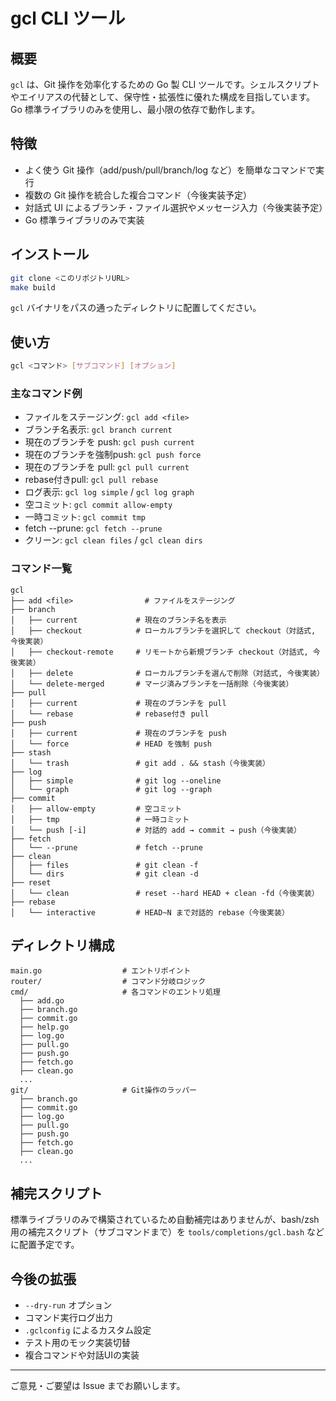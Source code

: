 # gcl CLI ツール

## 概要

`gcl` は、Git 操作を効率化するための Go 製 CLI ツールです。シェルスクリプトやエイリアスの代替として、保守性・拡張性に優れた構成を目指しています。Go 標準ライブラリのみを使用し、最小限の依存で動作します。

## 特徴
- よく使う Git 操作（add/push/pull/branch/log など）を簡単なコマンドで実行
- 複数の Git 操作を統合した複合コマンド（今後実装予定）
- 対話式 UI によるブランチ・ファイル選択やメッセージ入力（今後実装予定）
- Go 標準ライブラリのみで実装

## インストール

```sh
git clone <このリポジトリURL>
make build
```

`gcl` バイナリをパスの通ったディレクトリに配置してください。

## 使い方

```sh
gcl <コマンド> [サブコマンド] [オプション]
```

### 主なコマンド例

- ファイルをステージング: `gcl add <file>`
- ブランチ名表示: `gcl branch current`
- 現在のブランチを push: `gcl push current`
- 現在のブランチを強制push: `gcl push force`
- 現在のブランチを pull: `gcl pull current`
- rebase付きpull: `gcl pull rebase`
- ログ表示: `gcl log simple` / `gcl log graph`
- 空コミット: `gcl commit allow-empty`
- 一時コミット: `gcl commit tmp`
- fetch --prune: `gcl fetch --prune`
- クリーン: `gcl clean files` / `gcl clean dirs`

### コマンド一覧

```
gcl
├── add <file>                # ファイルをステージング
├── branch
│   ├── current             # 現在のブランチ名を表示
│   ├── checkout            # ローカルブランチを選択して checkout（対話式, 今後実装）
│   ├── checkout-remote     # リモートから新規ブランチ checkout（対話式, 今後実装）
│   ├── delete              # ローカルブランチを選んで削除（対話式, 今後実装）
│   └── delete-merged       # マージ済みブランチを一括削除（今後実装）
├── pull
│   ├── current             # 現在のブランチを pull
│   └── rebase              # rebase付き pull
├── push
│   ├── current             # 現在のブランチを push
│   └── force               # HEAD を強制 push
├── stash
│   └── trash               # git add . && stash（今後実装）
├── log
│   ├── simple              # git log --oneline
│   └── graph               # git log --graph
├── commit
│   ├── allow-empty         # 空コミット
│   ├── tmp                 # 一時コミット
│   └── push [-i]           # 対話的 add → commit → push（今後実装）
├── fetch
│   └── --prune             # fetch --prune
├── clean
│   ├── files               # git clean -f
│   └── dirs                # git clean -d
├── reset
│   └── clean               # reset --hard HEAD + clean -fd（今後実装）
├── rebase
│   └── interactive         # HEAD~N まで対話的 rebase（今後実装）
```

## ディレクトリ構成

```
main.go                  # エントリポイント
router/                  # コマンド分岐ロジック
cmd/                     # 各コマンドのエントリ処理
  ├── add.go
  ├── branch.go
  ├── commit.go
  ├── help.go
  ├── log.go
  ├── pull.go
  ├── push.go
  ├── fetch.go
  ├── clean.go
  ...
git/                     # Git操作のラッパー
  ├── branch.go
  ├── commit.go
  ├── log.go
  ├── pull.go
  ├── push.go
  ├── fetch.go
  ├── clean.go
  ...
```

## 補完スクリプト

標準ライブラリのみで構築されているため自動補完はありませんが、bash/zsh 用の補完スクリプト（サブコマンドまで）を `tools/completions/gcl.bash` などに配置予定です。

## 今後の拡張
- `--dry-run` オプション
- コマンド実行ログ出力
- `.gclconfig` によるカスタム設定
- テスト用のモック実装切替
- 複合コマンドや対話UIの実装

---

ご意見・ご要望は Issue までお願いします。
